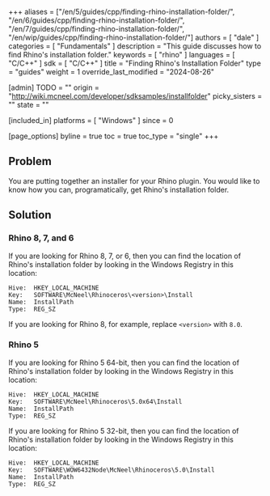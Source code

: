 +++
aliases = ["/en/5/guides/cpp/finding-rhino-installation-folder/", "/en/6/guides/cpp/finding-rhino-installation-folder/", "/en/7/guides/cpp/finding-rhino-installation-folder/", "/en/wip/guides/cpp/finding-rhino-installation-folder/"]
authors = [ "dale" ]
categories = [ "Fundamentals" ]
description = "This guide discusses how to find Rhino's installation folder."
keywords = [ "rhino" ]
languages = [ "C/C++" ]
sdk = [ "C/C++" ]
title = "Finding Rhino's Installation Folder"
type = "guides"
weight = 1
override_last_modified = "2024-08-26"

[admin]
TODO = ""
origin = "http://wiki.mcneel.com/developer/sdksamples/installfolder"
picky_sisters = ""
state = ""

[included_in]
platforms = [ "Windows" ]
since = 0

[page_options]
byline = true
toc = true
toc_type = "single"
+++

## Problem

You are putting together an installer for your Rhino plugin. You would like to know how you can, programatically, get Rhino's installation folder.

## Solution

### Rhino 8, 7, and 6

If you are looking for Rhino 8, 7, or 6, then you can find the location of Rhino's installation folder by looking in the Windows Registry in this location:

```text
Hive:  HKEY_LOCAL_MACHINE
Key:   SOFTWARE\McNeel\Rhinoceros\<version>\Install
Name:  InstallPath
Type:  REG_SZ
```

If you are looking for Rhino 8, for example, replace `<version>` with `8.0`.

### Rhino 5

If you are looking for Rhino 5 64-bit, then you can find the location of Rhino's installation folder by looking in the Windows Registry in this location:

```text
Hive:  HKEY_LOCAL_MACHINE
Key:   SOFTWARE\McNeel\Rhinoceros\5.0x64\Install
Name:  InstallPath
Type:  REG_SZ
```

If you are looking for Rhino 5 32-bit, then you can find the location of Rhino's installation folder by looking in the Windows Registry in this location:

```text
Hive:  HKEY_LOCAL_MACHINE
Key:   SOFTWARE\WOW6432Node\McNeel\Rhinoceros\5.0\Install
Name:  InstallPath
Type:  REG_SZ
```
